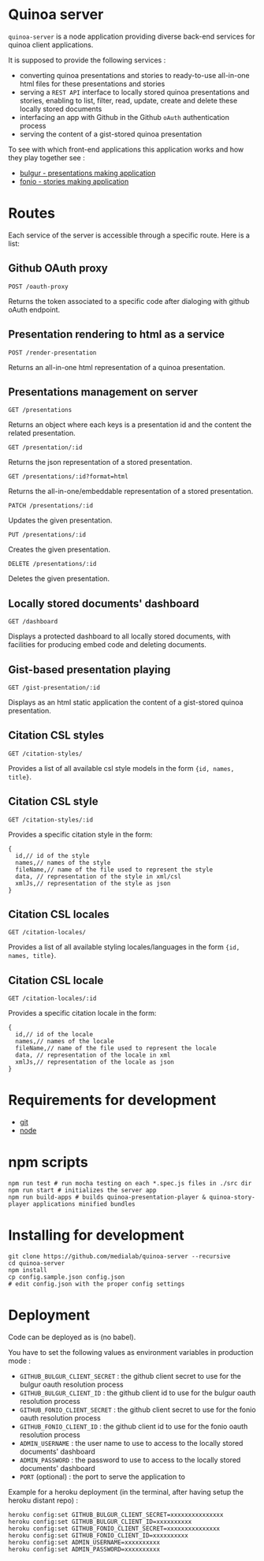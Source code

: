 # Quinoa server

``quinoa-server`` is a node application providing diverse back-end services for quinoa client applications.

It is supposed to provide the following services :

* converting quinoa presentations and stories to ready-to-use all-in-one html files for these presentations and stories
* serving a ``REST API`` interface to locally stored quinoa presentations and stories, enabling to list, filter, read, update, create and delete these locally stored documents
* interfacing an app with Github in the Github ``oAuth`` authentication process
* serving the content of a gist-stored quinoa presentation

To see with which front-end applications this application works and how they play together see :

* [bulgur - presentations making application](https://github.com/medialab/bulgur)
* [fonio - stories making application](https://github.com/medialab/fonio)

# Routes

Each service of the server is accessible through a specific route. Here is a list:

## Github OAuth proxy

```
POST /oauth-proxy
```

Returns the token associated to a specific code after dialoging with github oAuth endpoint.

## Presentation rendering to html as a service

```
POST /render-presentation
```

Returns an all-in-one html representation of a quinoa presentation.

## Presentations management on server

```
GET /presentations
```

Returns an object where each keys is a presentation id and the content the related presentation.

```
GET /presentation/:id
```

Returns the json representation of a stored presentation.

```
GET /presentations/:id?format=html
```

Returns the all-in-one/embeddable representation of a stored presentation.

```
PATCH /presentations/:id
```

Updates the given presentation.

```
PUT /presentations/:id
```

Creates the given presentation.

```
DELETE /presentations/:id
```

Deletes the given presentation.

## Locally stored documents' dashboard

```
GET /dashboard
```

Displays a protected dashboard to all locally stored documents, with facilities for producing embed code and deleting documents.

## Gist-based presentation playing

```
GET /gist-presentation/:id
```

Displays as an html static application the content of a gist-stored quinoa presentation.

## Citation CSL styles

```
GET /citation-styles/
```

Provides a list of all available csl style models in the form `{id, names, title}`.

## Citation CSL style

```
GET /citation-styles/:id
```

Provides a specific citation style in the form:

```
{
  id,// id of the style
  names,// names of the style
  fileName,// name of the file used to represent the style
  data, // representation of the style in xml/csl
  xmlJs,// representation of the style as json
}
```

## Citation CSL locales

```
GET /citation-locales/
```

Provides a list of all available styling locales/languages in the form `{id, names, title}`.

## Citation CSL locale

```
GET /citation-locales/:id
```

Provides a specific citation locale in the form:

```
{
  id,// id of the locale
  names,// names of the locale
  fileName,// name of the file used to represent the locale
  data, // representation of the locale in xml
  xmlJs,// representation of the locale as json
}
```

# Requirements for development

* [git](https://git-scm.com/)
* [node](https://nodejs.org/en/)

# npm scripts

```
npm run test # run mocha testing on each *.spec.js files in ./src dir
npm run start # initializes the server app
npm run build-apps # builds quinoa-presentation-player & quinoa-story-player applications minified bundles
```

# Installing for development

```
git clone https://github.com/medialab/quinoa-server --recursive
cd quinoa-server
npm install
cp config.sample.json config.json
# edit config.json with the proper config settings
```


# Deployment

Code can be deployed as is (no babel).

You have to set the following values as environment variables in production mode :

* ``GITHUB_BULGUR_CLIENT_SECRET`` : the github client secret to use for the bulgur oauth resolution process
* ``GITHUB_BULGUR_CLIENT_ID`` : the github client id to use for the bulgur oauth resolution process
* ``GITHUB_FONIO_CLIENT_SECRET`` : the github client secret to use for the fonio oauth resolution process
* ``GITHUB_FONIO_CLIENT_ID`` : the github client id to use for the fonio oauth resolution process
* ``ADMIN_USERNAME`` : the user name to use to access to the locally stored documents' dashboard
* ``ADMIN_PASSWORD`` : the password to use to access to the locally stored documents' dashboard
* ``PORT`` (optional) : the port to serve the application to

Example for a heroku deployment (in the terminal, after having setup the heroku distant repo) :

```
heroku config:set GITHUB_BULGUR_CLIENT_SECRET=xxxxxxxxxxxxxxx
heroku config:set GITHUB_BULGUR_CLIENT_ID=xxxxxxxxxx
heroku config:set GITHUB_FONIO_CLIENT_SECRET=xxxxxxxxxxxxxxx
heroku config:set GITHUB_FONIO_CLIENT_ID=xxxxxxxxxx
heroku config:set ADMIN_USERNAME=xxxxxxxxxx
heroku config:set ADMIN_PASSWORD=xxxxxxxxxx
```
